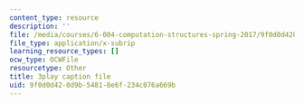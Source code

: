 ```yaml
---
content_type: resource
description: ''
file: /media/courses/6-004-computation-structures-spring-2017/9f0d0d420d9b54818e6f234c076a669b_58edfKe-LO8.vtt
file_type: application/x-subrip
learning_resource_types: []
ocw_type: OCWFile
resourcetype: Other
title: 3play caption file
uid: 9f0d0d42-0d9b-5481-8e6f-234c076a669b
---
```

